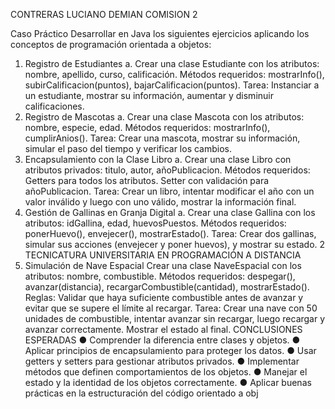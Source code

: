 
CONTRERAS LUCIANO DEMIAN
COMISION 2

Caso Práctico
Desarrollar en Java los siguientes ejercicios aplicando los conceptos de
programación orientada a objetos:
1. Registro de Estudiantes
a. Crear una clase Estudiante con los atributos: nombre, apellido, curso,
calificación.
Métodos requeridos: mostrarInfo(), subirCalificacion(puntos),
bajarCalificacion(puntos).
Tarea: Instanciar a un estudiante, mostrar su información, aumentar y disminuir
calificaciones.
2. Registro de Mascotas
a. Crear una clase Mascota con los atributos: nombre, especie, edad.
Métodos requeridos: mostrarInfo(), cumplirAnios().
Tarea: Crear una mascota, mostrar su información, simular el paso del tiempo y
verificar los cambios.
3. Encapsulamiento con la Clase Libro
a. Crear una clase Libro con atributos privados: titulo, autor,
añoPublicacion.
Métodos requeridos: Getters para todos los atributos. Setter con validación
para añoPublicacion.
Tarea: Crear un libro, intentar modificar el año con un valor inválido y luego con
uno válido, mostrar la información final.
4. Gestión de Gallinas en Granja Digital
a. Crear una clase Gallina con los atributos: idGallina, edad,
huevosPuestos.
Métodos requeridos: ponerHuevo(), envejecer(), mostrarEstado().
Tarea: Crear dos gallinas, simular sus acciones (envejecer y poner huevos), y
mostrar su estado.
2
TECNICATURA UNIVERSITARIA
EN PROGRAMACIÓN
A DISTANCIA
5. Simulación de Nave Espacial
Crear una clase NaveEspacial con los atributos: nombre, combustible.
Métodos requeridos: despegar(), avanzar(distancia),
recargarCombustible(cantidad), mostrarEstado().
Reglas: Validar que haya suficiente combustible antes de avanzar y evitar que
se supere el límite al recargar.
Tarea: Crear una nave con 50 unidades de combustible, intentar avanzar sin
recargar, luego recargar y avanzar correctamente. Mostrar el estado al final.
CONCLUSIONES ESPERADAS
● Comprender la diferencia entre clases y objetos.
● Aplicar principios de encapsulamiento para proteger los datos.
● Usar getters y setters para gestionar atributos privados.
● Implementar métodos que definen comportamientos de los objetos.
● Manejar el estado y la identidad de los objetos correctamente.
● Aplicar buenas prácticas en la estructuración del código orientado a obj
